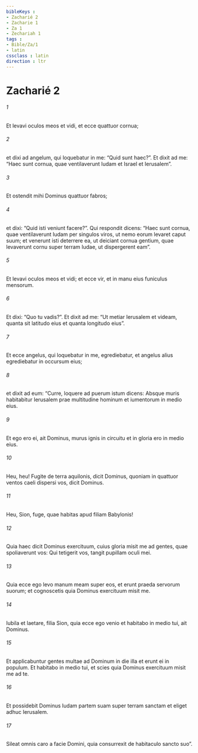 ```yaml
---
bibleKeys : 
- Zacharié 2
- Zacharie 1
- Za 1
- Zechariah 1
tags : 
- Bible/Za/1
- latin
cssclass : latin
direction : ltr
---
```


# Zacharié 2

###### 1
Et levavi oculos meos et vidi, et ecce quattuor cornua; 
###### 2
et dixi ad angelum, qui loquebatur in me: “Quid sunt haec?”. Et dixit ad me: “Haec sunt cornua, quae ventilaverunt Iudam et Israel et Ierusalem”. 
###### 3
Et ostendit mihi Dominus quattuor fabros; 
###### 4
et dixi: “Quid isti veniunt facere?”. Qui respondit dicens: “Haec sunt cornua, quae ventilaverunt Iudam per singulos viros, ut nemo eorum levaret caput suum; et venerunt isti deterrere ea, ut deiciant cornua gentium, quae levaverunt cornu super terram Iudae, ut dispergerent eam”.
###### 5
Et levavi oculos meos et vidi; et ecce vir, et in manu eius funiculus mensorum. 
###### 6
Et dixi: “Quo tu vadis?”. Et dixit ad me: “Ut metiar Ierusalem et videam, quanta sit latitudo eius et quanta longitudo eius”.
###### 7
Et ecce angelus, qui loquebatur in me, egrediebatur, et angelus alius egrediebatur in occursum eius; 
###### 8
et dixit ad eum: “Curre, loquere ad puerum istum dicens: Absque muris habitabitur Ierusalem prae multitudine hominum et iumentorum in medio eius. 
###### 9
Et ego ero ei, ait Dominus, murus ignis in circuitu et in gloria ero in medio eius.
###### 10
Heu, heu! Fugite de terra aquilonis, dicit Dominus, quoniam in quattuor ventos caeli dispersi vos, dicit Dominus. 
###### 11
Heu, Sion, fuge, quae habitas apud filiam Babylonis! 
###### 12
Quia haec dicit Dominus exercituum, cuius gloria misit me ad gentes, quae spoliaverunt vos: Qui tetigerit vos, tangit pupillam oculi mei. 
###### 13
Quia ecce ego levo manum meam super eos, et erunt praeda servorum suorum; et cognoscetis quia Dominus exercituum misit me.
###### 14
Iubila et laetare, filia Sion, quia ecce ego venio et habitabo in medio tui, ait Dominus.
###### 15
Et applicabuntur gentes multae ad Dominum in die illa et erunt ei in populum. Et habitabo in medio tui, et scies quia Dominus exercituum misit me ad te.
###### 16
Et possidebit Dominus Iudam partem suam super terram sanctam et eliget adhuc Ierusalem.
###### 17
Sileat omnis caro a facie Domini, quia consurrexit de habitaculo sancto suo”.
